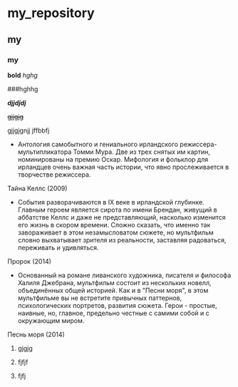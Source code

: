 # my_repository

## my

### my

**bold**
*hghg*

###hghhg

**_djjdjdj_**

~~gjjgjg~~

gjjgjgnjj jffbbfj 

* Антология самобытного и гениального ирландского режиссера-мультипликатора Томми Мура. Две из трех снятых им картин, номинированы на премию Оскар. Мифология и фольклор для ирландцев очень важная часть истории, что явно прослеживается в творчестве режиссера.

Тайна Келлс (2009)

* События разворачиваются в IX веке в ирландской глубинке. Главным героем является сирота по имени Брендан, живущий в аббатстве Келлс и даже не представляющий, насколько изменится его жизнь в скором времени. Сложно сказать, что именно так завораживает в этом незамысловатом сюжете, но мультфильм словно выхватывает зрителя из реальности, заставляя радоваться, переживать и удивляться.

Пророк (2014)

* Основанный на романе ливанского художника, писателя и философа Халиля Джебрана, мультфильм состоит из нескольких новелл, объединённых общей историей. Как и в "Песни моря", в этом мультфильме вы не встретите привычных паттернов, психологических портретов, развития сюжета. Герои - простые, наивные, но, главное, предельно честные с самими собой и с окружающим миром.

Песнь моря (2014)

1. gjgjg

2. fjfjf

3. fjfj

